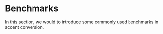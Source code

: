 # Benchmarks

In this section, we would to introduce some commonly used benchmarks in accent conversion.